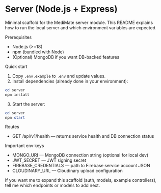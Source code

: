 # Server (Node.js + Express)

Minimal scaffold for the MediMate server module. This README explains how to run the local server and which environment variables are expected.

Prerequisites
- Node.js (>=18)
- npm (bundled with Node)
- (Optional) MongoDB if you want DB-backed features

Quick start
1. Copy `.env.example` to `.env` and update values.
2. Install dependencies (already done in your environment):

```powershell
cd server
npm install
```

3. Start the server:

```powershell
cd server
npm start
```

Routes
- GET /api/v1/health — returns service health and DB connection status

Important env keys
- MONGO_URI — MongoDB connection string (optional for local dev)
- JWT_SECRET — JWT signing secret
- FIREBASE_CREDENTIALS — path to Firebase service account JSON
- CLOUDINARY_URL — Cloudinary upload configuration

If you want me to expand this scaffold (auth, models, example controllers), tell me which endpoints or models to add next.
